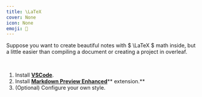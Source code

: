 ```yaml
---
title: \LaTeX
cover: None
icon: None
emoji: 📕
---
```


Suppose you want to create beautiful notes with $ \LaTeX $ math inside, but a little easier than compiling a document or creating a project in overleaf.

<br/>

1. Install **[VSCode](https://code.visualstudio.com)**.
1. Install **[Markdown Preview Enhanced](https://shd101wyy.github.io/markdown-preview-enhanced/#/?id=markdown-preview-enhanced)**** extension.**
1. (Optional) Configure your own style.

<br/>
